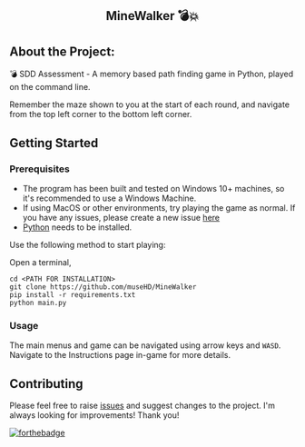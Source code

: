 <h2 align="center"> MineWalker 💣💥</h2>

## About the Project:
💣 SDD Assessment - A memory based path finding game in Python, played on the command line.  

Remember the maze shown to you at the start of each round, and navigate from the top left corner to the bottom left corner.

## Getting Started

### Prerequisites
* The program has been built and tested on Windows 10+ machines, so it's recommended to use a Windows Machine.
* If using MacOS or other environments, try playing the game as normal. If you have any issues, please create a new issue [here](https://github.com/museHD/MultiDefine/issues)
* [Python](https://www.python.org/downloads/) needs to be installed.

Use the following method to start playing:

Open a terminal,
``` 
cd <PATH FOR INSTALLATION>
git clone https://github.com/museHD/MineWalker
pip install -r requirements.txt
python main.py
```

### Usage
The main menus and game can be navigated using arrow keys and `WASD`.
Navigate to the Instructions page in-game for more details.

## Contributing
Please feel free to raise [issues](https://github.com/museHD/MineWalker/issues) and suggest changes to the project. I'm always looking for improvements!
Thank you!

[![forthebadge](https://forthebadge.com/images/badges/made-with-python.svg)](https://forthebadge.com)
